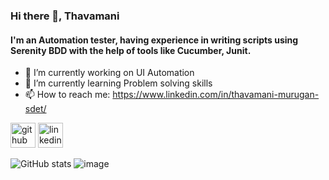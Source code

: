 ### Hi there 👋, Thavamani 
#### I'm an Automation tester, having experience in writing scripts using Serenity BDD with the help of tools like Cucumber, Junit.

- 🔭 I’m currently working on UI Automation 
- 🌱 I’m currently learning Problem solving skills 
- 📫 How to reach me: https://www.linkedin.com/in/thavamani-murugan-sdet/ 


[<img src='https://cdn.jsdelivr.net/npm/simple-icons@3.0.1/icons/github.svg' alt='github' height='40'>](https://github.com/Thavamani13)  [<img src='https://cdn.jsdelivr.net/npm/simple-icons@3.0.1/icons/linkedin.svg' alt='linkedin' height='40'>](https://www.linkedin.com/in/Thavamani/)  

![GitHub stats](https://github-readme-stats.vercel.app/api?username=Thavamani13&show_icons=true)  ![image](https://user-images.githubusercontent.com/41247484/134951437-e38876ca-4509-476f-b404-86267a57adb7.png)
